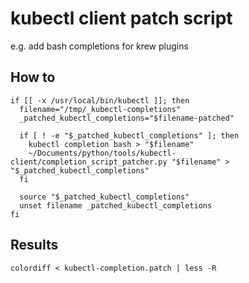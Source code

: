 # kubectl client patch script

e.g. add bash completions for krew plugins

## How to

```none
if [[ -x /usr/local/bin/kubectl ]]; then
  filename="/tmp/_kubectl-completions"
  _patched_kubectl_completions="$filename-patched"

  if [ ! -e "$_patched_kubectl_completions" ]; then
    kubectl completion bash > "$filename"
    ~/Documents/python/tools/kubectl-client/completion_script_patcher.py "$filename" > "$_patched_kubectl_completions"
  fi

  source "$_patched_kubectl_completions"
  unset filename _patched_kubectl_completions
fi
```

## Results

```
colordiff < kubectl-completion.patch | less -R
```
